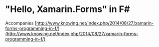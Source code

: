 # "Hello, Xamarin.Forms" in F#

Accompanies [http://www.knowing.net/index.php/2014/08/27/xamarin-forms-programming-in-f/](http://www.knowing.net/index.php/2014/08/27/xamarin-forms-programming-in-f/)

